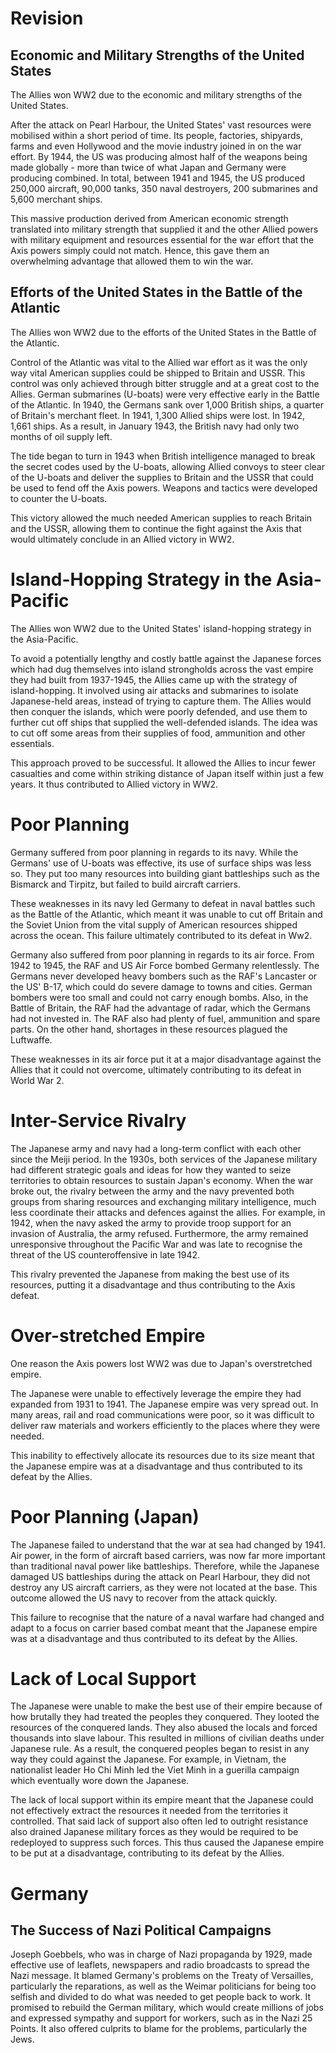 # Revision
## Economic and Military Strengths of the United States

The Allies won WW2 due to the economic and military strengths of the United States.

After the attack on Pearl Harbour, the United States' vast resources were mobilised within a short period of time. Its people, factories, shipyards, farms and even Hollywood and the movie industry joined in on the war effort. By 1944, the US was producing almost half of the weapons being made globally - more than twice of what Japan and Germany were producing combined. In total, between 1941 and 1945, the US produced 250,000 aircraft, 90,000 tanks, 350 naval destroyers, 200 submarines
and 5,600  merchant ships.

This massive production derived from American economic strength translated into military strength that supplied it and the other Allied powers with military equipment and resources essential for the war effort that the Axis powers simply could not match. Hence, this gave them an overwhelming advantage that allowed them to win the war.

## Efforts of the United States in the Battle of the Atlantic

The Allies won WW2 due to the efforts of the United States in the Battle of the Atlantic.

Control of the Atlantic was vital to the Allied war effort as it was the only way vital American supplies could be shipped to Britain and USSR. This control was only achieved through bitter struggle and at a great cost to the Allies. German submarines (U-boats) were very effective early in the Battle of the Atlantic. In 1940, the Germans sank over 1,000 British ships, a quarter of Britain's merchant fleet. In 1941, 1,300 Allied ships were lost. In 1942, 1,661 ships. As a result,
in January 1943, the British navy had only two months of oil supply left.

The tide began to turn in 1943 when British intelligence managed to break the secret codes used by the U-boats, allowing Allied convoys to steer clear of the U-boats and deliver the supplies to Britain and the USSR that could be used to fend off the Axis powers. Weapons and tactics were developed to counter the U-boats.

This victory allowed the much needed American supplies to reach Britain and the USSR, allowing them to continue the fight against the Axis that would ultimately conclude in an Allied victory in WW2.

# Island-Hopping Strategy in the Asia-Pacific

The Allies won WW2 due to the United States' island-hopping strategy in the Asia-Pacific.

To avoid a potentially lengthy and costly battle against the Japanese forces which had dug themselves into island strongholds across the vast empire they had built from 1937-1945, the Allies came up with the strategy of island-hopping. It involved using air attacks and submarines to isolate Japanese-held areas, instead of trying to capture them. The Allies would then conquer the islands, which were poorly defended, and use them to further cut off ships that supplied the
well-defended islands. The idea was to cut off some areas from their supplies of food, ammunition and other essentials.

This approach proved to be successful. It allowed the Allies to incur fewer casualties and come within striking distance of Japan itself within just a few years. It thus contributed to Allied victory in WW2.

# Poor Planning

Germany suffered from poor planning in regards to its navy. While the Germans' use of U-boats was effective, its use of surface ships was less so. They put too many resources into building giant battleships such as the Bismarck and Tirpitz, but failed to build aircraft carriers.

These weaknesses in its navy led Germany to defeat in naval battles such as the Battle of the Atlantic, which meant it was unable to cut off Britain and the Soviet Union from the vital supply of American resources shipped across the ocean. This failure ultimately contributed to its defeat in Ww2.

Germany also suffered from poor planning in regards to its air force. From 1942 to 1945, the RAF and US Air Force bombed Germany relentlessly. The Germans never developed heavy bombers such as the RAF's Lancaster or the US' B-17, which could do severe damage to towns and cities. German bombers were too small and could not carry enough bombs. Also, in the Battle of Britain, the RAF had the advantage of radar, which the Germans had not invested in. The RAF also had plenty of fuel, ammunition and spare parts. On the other hand, shortages in these resources plagued the Luftwaffe.

These weaknesses in its air force put it at a major disadvantage against the Allies that it could not overcome, ultimately contributing to its defeat in World War 2.

# Inter-Service Rivalry
The Japanese army and navy had a long-term conflict with each other since the Meiji period. In the 1930s, both services of the Japanese military had different strategic goals and ideas for how they wanted to seize territories to obtain resources to sustain Japan's economy. When the war broke out, the rivalry between the army and the navy prevented both groups from sharing resources and exchanging military intelligence, much less coordinate their attacks and defences against the
allies. For example, in 1942, when the navy asked the army to provide troop support for an invasion of Australia, the army refused. Furthermore, the army remained unresponsive throughout the Pacific War and was late to recognise the threat of the US counteroffensive in late 1942.

This rivalry prevented the Japanese from making the best use of its resources, putting it a disadvantage and thus contributing to the Axis defeat.

# Over-stretched Empire

One reason the Axis powers lost WW2 was due to Japan's overstretched empire.

The Japanese were unable to effectively leverage the empire they had expanded from 1931 to 1941. The Japanese empire was very spread out. In many areas, rail and road communications were poor, so it was difficult to deliver raw materials and workers efficiently to the places where they were needed.

This inability to effectively allocate its resources due to its size meant that the Japanese empire was at a disadvantage and thus contributed to its defeat by the Allies.

# Poor Planning (Japan)

The Japanese failed to understand that the war at sea had changed by 1941. Air power, in the form of aircraft based carriers, was now far more important than traditional naval power like battleships. Therefore, while the Japanese damaged US battleships during the attack on Pearl Harbour, they did not destroy any US aircraft carriers, as they were not located at the base. This outcome allowed the US navy to recover from the attack quickly.

This failure to recognise that the nature of a naval warfare had changed and adapt to a focus on carrier based combat meant that the Japanese empire was at a disadvantage and thus contributed to its defeat by the Allies. 

# Lack of Local Support

The Japanese were unable to make the best use of their empire because of how brutally they had treated the peoples they conquered. They looted the resources of the conquered lands. They also abused the locals and forced thousands into slave labour. This resulted in millions of civilian deaths under Japanese rule. As a result, the conquered peoples began to resist in any way they could against the Japanese. For example, in Vietnam, the nationalist leader Ho Chi Minh led the Viet
Minh in a guerilla campaign which eventually wore down the Japanese.

The lack of local support within its empire meant that the Japanese could not effectively extract the resources it needed from the territories it controlled. That said lack of support also often led to outright resistance also drained Japanese military forces as they would be required to be redeployed to suppress such forces. This thus caused the Japanese empire to be put at a disadvantage, contributing to its defeat by the Allies.

# Germany

## The Success of Nazi Political Campaigns

Joseph Goebbels, who was in charge of Nazi propaganda by 1929, made effective use of leaflets, newspapers and radio broadcasts to spread the Nazi message. It blamed Germany's problems on the Treaty of Versailles, particularly the reparations, as well as the Weimar politicians for being too selfish and divided to do what was needed to get people back to work. It promised to rebuild the German military, which would create millions of jobs and expressed sympathy and support for workers, such as in the Nazi 25 Points. It also offered culprits to blame for the problems, particularly the Jews. 
